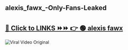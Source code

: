 
 ## alexis_fawx_-Only-Fans-Leaked

# <h2><a href="https://clipsfans.com/alexis_fawx_&ref=git">🔗 Click to LINKS ⏩⏩ 👉 🟢 alexis fawx  </a></h2>

<a href="https://clipsfans.com/alexis_fawx_&ref=git" rel="nofollow" data-target="animated-image.originalLink"><img src="https://i.ibb.co.com/xMMVF88/686577567.gif" alt="Viral Video Original" style="max-width: 100%; display: inline-block;" data-target="animated-image.originalImage"></a>
